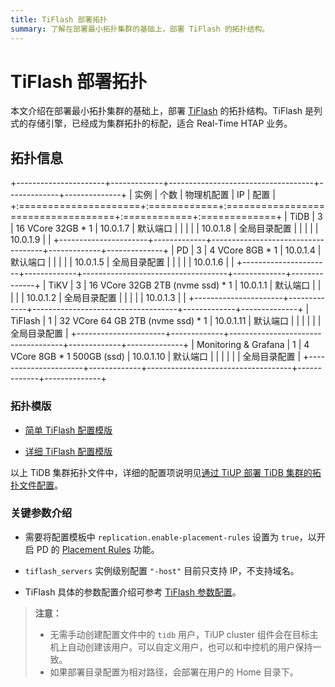 ```yaml
---
title: TiFlash 部署拓扑
summary: 了解在部署最小拓扑集群的基础上，部署 TiFlash 的拓扑结构。
---
```


# TiFlash 部署拓扑

本文介绍在部署最小拓扑集群的基础上，部署 [TiFlash](/tiflash/tiflash-overview.md) 的拓扑结构。TiFlash 是列式的存储引擎，已经成为集群拓扑的标配，适合 Real-Time HTAP 业务。

## 拓扑信息

+----------------------+-------------+------------------------------------+-------------+--------------+
| 实例                 | 个数        | 物理机配置                         | IP          | 配置         |
+:=====================+:============+:===================================+:============+:=============+
| TiDB                 | 3           | 16 VCore 32GB \* 1                 | 10.0.1.7    | 默认端口     |
|                      |             |                                    | 10.0.1.8    | 全局目录配置 |
|                      |             |                                    | 10.0.1.9    |              |
+----------------------+-------------+------------------------------------+-------------+--------------+
| PD                   | 3           | 4 VCore 8GB \* 1                   | 10.0.1.4    | 默认端口     |
|                      |             |                                    | 10.0.1.5    | 全局目录配置 |
|                      |             |                                    | 10.0.1.6    |              |
+----------------------+-------------+------------------------------------+-------------+--------------+
| TiKV                 | 3           | 16 VCore 32GB 2TB (nvme ssd) \* 1  | 10.0.1.1    | 默认端口     |
|                      |             |                                    | 10.0.1.2    | 全局目录配置 |
|                      |             |                                    | 10.0.1.3    |              |
+----------------------+-------------+------------------------------------+-------------+--------------+
| TiFlash              | 1           | 32 VCore 64 GB 2TB (nvme ssd) \* 1 | 10.0.1.11   | 默认端口     |
|                      |             |                                    |             | 全局目录配置 |
+----------------------+-------------+------------------------------------+-------------+--------------+
| Monitoring & Grafana | 1           | 4 VCore 8GB \* 1 500GB (ssd)       | 10.0.1.10   | 默认端口     |
|                      |             |                                    |             | 全局目录配置 |
+----------------------+-------------+------------------------------------+-------------+--------------+

### 拓扑模版

- [简单 TiFlash 配置模版](https://github.com/pingcap/docs/blob/master/config-templates/simple-tiflash.yaml)

- [详细 TiFlash 配置模版](https://github.com/pingcap/docs/blob/master/config-templates/complex-tiflash.yaml)

以上 TiDB 集群拓扑文件中，详细的配置项说明见[通过 TiUP 部署 TiDB 集群的拓扑文件配置](/tiup/tiup-cluster-topology-reference.md#tiflash_servers)。

### 关键参数介绍

- 需要将配置模板中 `replication.enable-placement-rules` 设置为 `true`，以开启 PD 的 [Placement Rules](/configure-placement-rules.md) 功能。

- `tiflash_servers` 实例级别配置 `"-host"` 目前只支持 IP，不支持域名。

- TiFlash 具体的参数配置介绍可参考 [TiFlash 参数配置](/tiflash/tiflash-configuration.md)。

> **注意：**
>
> - 无需手动创建配置文件中的 `tidb` 用户，TiUP cluster 组件会在目标主机上自动创建该用户。可以自定义用户，也可以和中控机的用户保持一致。
> - 如果部署目录配置为相对路径，会部署在用户的 Home 目录下。
